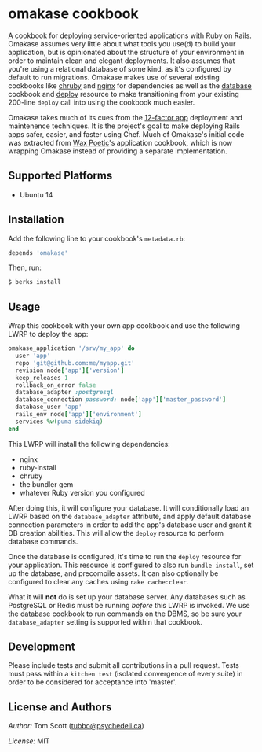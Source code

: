 # omakase cookbook

A cookbook for deploying service-oriented applications with Ruby on
Rails. Omakase assumes very little about what tools you use(d) to build
your application, but is opinionated about the structure of your
environment in order to maintain clean and elegant deployments. It also
assumes that you're using a relational database of some kind, as it's
configured by default to run migrations. Omakase makes use of several
existing cookbooks like [chruby][ch] and [nginx][ng] for dependencies as
well as the [database][db] cookbook and [deploy][dp] resource to make
transitioning from your existing 200-line `deploy` call into using the
cookbook much easier.

Omakase takes much of its cues from the [12-factor app][12f] deployment
and maintenence techniques. It is the project's goal to make deploying
Rails apps safer, easier, and faster using Chef. Much of Omakase's
initial code was extracted from [Wax Poetic][wp]'s application cookbook,
which is now wrapping Omakase instead of providing a separate
implementation.

## Supported Platforms

- Ubuntu 14

## Installation

Add the following line to your cookbook's `metadata.rb`:

```ruby
depends 'omakase'
```

Then, run:

```bash
$ berks install
```

## Usage

Wrap this cookbook with your own app cookbook and use the following
LWRP to deploy the app:

```ruby
omakase_application '/srv/my_app' do
  user 'app'
  repo 'git@github.com:me/myapp.git'
  revision node['app']['version']
  keep_releases 1
  rollback_on_error false
  database_adapter :postgresql
  database_connection password: node['app']['master_password']
  database_user 'app'
  rails_env node['app']['environment']
  services %w(puma sidekiq)
end
```

This LWRP will install the following dependencies:

- nginx
- ruby-install
- chruby
- the bundler gem
- whatever Ruby version you configured

After doing this, it will configure your database. It will conditionally
load an LWRP based on the `database_adapter` attribute, and apply
default database connection parameters in order to add the app's
database user and grant it DB creation abilities. This will allow the
`deploy` resource to perform database commands.

Once the database is configured, it's time to run the `deploy` resource
for your application. This resource is configured to also run `bundle
install`, set up the database, and precompile assets. It can also
optionally be configured to clear any caches using `rake cache:clear`.

What it will **not** do is set up your database server. Any databases
such as PostgreSQL or Redis must be running _before_ this LWRP is invoked.
We use the [database][db] cookbook to run commands on the DBMS, so be
sure your `database_adapter` setting is supported within that cookbook.

## Development

Please include tests and submit all contributions in a pull request.
Tests must pass within a `kitchen test` (isolated convergence of every
suite) in order to be considered for acceptance into 'master'.

## License and Authors

*Author:* Tom Scott (<tubbo@psychedeli.ca>)

*License:* MIT

[db]: https://supermarket.chef.io/cookbooks/database
[ch]: https://supermarket.chef.io/cookbooks/chruby
[ng]: https://supermarket.chef.io/cookbooks/nginx
[dp]: https://docs.getchef.com/resource_deploy.html
[12f]: http://12factor.net/
[wp]: https://github.com/waxpoetic
